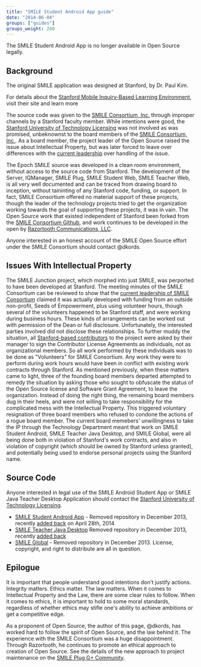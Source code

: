 ```yaml
---
title: "SMILE Student Android App guide"
date: "2014-06-04"
groups: ["guides"]
groups_weight: 240
---
```


The SMILE Student Android App is no longer available in Open Source legally.  

## Background

The original SMILE application was designed at Stanford, by Dr. Paul Kim. 

For details about the [Stanford Mobile Inquiry-Based Learning Environment](https://gse-it.stanford.edu/research/project/smile), visit their site and learn more

The source code was given to the [SMILE Consortium, Inc.](http://smileconsortium.org) through improper channels by a Stanford faculty member.  While intentions were good, the [Stanford University of Technology Licensing](http://otl.stanford.edu/) was not involved as was promised, unbeknownst to the board members of the [SMILE Consortium, Inc.](http://smileconsortium.org).  As a board member, the project leader of the Open Source raised the issue about Intellectual Property, but was later forced to leave over differences with the [current leadership](http://smileconsortium.org/ourteam) over handling of the issue.

The Epoch SMILE source was developed in a clean room environment, without access to the source code from Stanford.  The development of the Server, IQManager, SMILE Plug, SMILE Student Web, SMILE Teacher Web, is all very well documented and can be traced from drawing board to inception, without taininting of any Stanford code, funding, or support.  In fact, SMILE Consortium offered no material support of these projects, though the leader of the technology projects tried to get the organization working towards the goal of supporting these projects, it was in vain.  The Open Source work that existed independent of Stanford been forked from the [SMILE Consortium Github](https://github.com/SMILEConsortium), and work continues to be developed in the open by [Razortooth Communications, LLC](https://github.com/RazortoothRTC).

Anyone interested in an honest account of the SMILE Open Source effort under the SMILE Consortium should contact @dkords.

## Issues With Intellectual Property

The SMILE Junction project, which morphed into just SMILE, was perported to have been developed at Stanford.  The meeting minutes of the SMILE Consortium can be reviewed to show that the [current leadership of SMILE Consortium](http://smileconsortium.org/ourteam) claimed it was actually developed with funding from an outside non-profit, Seeds of Empowerment, plus using volunteer hours, though several of the volunteers happened to be Stanford staff, and were working during business hours.  These kinds of arrangements can be worked out with permission of the Dean or full disclosure.  Unfortunately, the interested parties involved did not disclose these relationships.  To further muddy the situation, all [Stanford-based contributors](https://github.com/SMILEConsortium/smile_c_contributors/tree/master/active) to the project were asked by their manager to sign the Contributor License Agreements as individuals, not as organizational members.  So all work performed by these individuals was to be done as "Volunteers" for SMILE Consortium.  Any work they were to perform during work hours would have been in conflict with existing work contracts through Stanford.  As mentioned previously, when these matters came to light, three of the founding board members departed attempted to remedy the situation by asking those who sought to obfuscate the status of the Open Source license and Software Grant Agreement, to leave the organization.  Instead of doing the right thing, the remaining board members dug in their heels, and were not willing to take responsibility for the complicated mess with the Intellectual Property.  This triggered voluntary resignation of three board members who refused to condone the actions of a rogue board member.  The current board memebers' unwillingness to take the IP through the Technology Department meant that work on SMILE Student Android, SMILE Teacher Java Desktop, and SMILE Global, were all being done both in violation of Stanford's work contracts, and also in violation of copyright (which should be owned by Stanford unless granted), and potentially being used to endorse personal projects using the Stanford name.

## Source Code

Anyone interested in legal use of the SMILE Android Student App or SMILE Java Teacher Desktop Application should contact the [Stanford University of Technology Licensing](http://otl.stanford.edu/).

* [SMILE Student Android App](https://github.com/SMILEConsortium/smile_adhoc_android) - Removed repository in December 2013, recently [added back](https://github.com/SMILEConsortium/smile_adhoc_android/commit/b4f8f0fb3e069935d30601f43fdb963749149122) on April 28th, 2014
* [SMILE Teacher Java Desktop](https://github.com/SMILEConsortium/smile_teacher_desktop) Removed repository in December 2013, recently [added back](https://github.com/SMILEConsortium/smile_teacher_desktop/commit/5283a4b23744f30d3147b9ffaca090073d93d6c5)
* [SMILE Global](http://smileglobal.net/) - Removed repository in December 2013.  License, copyright, and right to distribute are all in question.

## Epilogue

It is important that people understand good intentions don't justify actions.  Integrity matters.  Ethics matter.  The law matters.  When it comes to Intellectual Property and the Law, there are some clear rules to follow.  When it comes to ethics, it is important to hold to some moral standards, regardless of whether ethics may stifle one's ability to achieve ambitions or get a competitive edge.

As a proponent of Open Source, the author of this page, @dkords, has worked hard to follow the spirit of Open Source, and the law behind it.  The experience with the SMILE Consortium was a huge disappointment.  Through Razortooth, he continues to promote an ethical approach to creation of Open Source.  See the details of the new approach to project maintenance on the [SMILE Plug G+ Community](https://plus.google.com/u/0/112826671916880508140/posts/NFeeX1TwLDv).